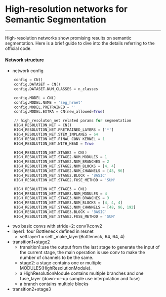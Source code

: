 <script type="text/javascript" src="http://cdn.mathjax.org/mathjax/latest/MathJax.js?config=default"></script>

# High-resolution networks for Semantic Segmentation

---

High-resolution networks show promising results on semantic segmentation. Here is a brief guide to dive into the details referring to the official code.

#### Network structure
* network config

```python
    config = CN()
    config.DATASET = CN()
    config.DATASET.NUM_CLASSES = n_classes

    config.MODEL = CN()
    config.MODEL.NAME = 'seg_hrnet'
    config.MODEL.PRETRAINED = ''
    config.MODEL.EXTRA = CN(new_allowed=True)

    // high_resoluton_net related params for segmentation
    HIGH_RESOLUTION_NET = CN()
    HIGH_RESOLUTION_NET.PRETRAINED_LAYERS = ['*']
    HIGH_RESOLUTION_NET.STEM_INPLANES = 64
    HIGH_RESOLUTION_NET.FINAL_CONV_KERNEL = 1
    HIGH_RESOLUTION_NET.WITH_HEAD = True

    HIGH_RESOLUTION_NET.STAGE2 = CN()
    HIGH_RESOLUTION_NET.STAGE2.NUM_MODULES = 1
    HIGH_RESOLUTION_NET.STAGE2.NUM_BRANCHES = 2
    HIGH_RESOLUTION_NET.STAGE2.NUM_BLOCKS = [4, 4]
    HIGH_RESOLUTION_NET.STAGE2.NUM_CHANNELS = [48, 96]
    HIGH_RESOLUTION_NET.STAGE2.BLOCK = 'BASIC'
    HIGH_RESOLUTION_NET.STAGE2.FUSE_METHOD = 'SUM'

    HIGH_RESOLUTION_NET.STAGE3 = CN()
    HIGH_RESOLUTION_NET.STAGE3.NUM_MODULES = 4
    HIGH_RESOLUTION_NET.STAGE3.NUM_BRANCHES = 3
    HIGH_RESOLUTION_NET.STAGE3.NUM_BLOCKS = [4, 4, 4]
    HIGH_RESOLUTION_NET.STAGE3.NUM_CHANNELS = [48, 96, 192]
    HIGH_RESOLUTION_NET.STAGE3.BLOCK = 'BASIC'
    HIGH_RESOLUTION_NET.STAGE3.FUSE_METHOD = 'SUM'
```

* two basic convs with stride=2: conv1\conv2
* layer1: four Bottleneck defined in resnet
  * self.layer1 = self._make_layer(Bottleneck, 64, 64, 4)
* transition1+stage2
  * transition1:use the output from the last stage to generate the input of the current stage, the main operation is use conv to make the number of channels to be the same.
  * stage2: a stage contains one or multiple MODULES(HighResolutionModule).
  * a HighResolutionModule contains multiple branches and one fuse_layer (down-or-up sample use interpolation and fuse)
  * a branch contains multiple blocks
* transition2+stage3